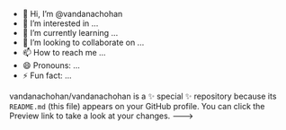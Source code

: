 - 👋 Hi, I’m @vandanachohan
- 👀 I’m interested in ...
- 🌱 I’m currently learning ...
- 💞️ I’m looking to collaborate on ...
- 📫 How to reach me ...
- 😄 Pronouns: ...
- ⚡ Fun fact: ...


vandanachohan/vandanachohan is a ✨ special ✨ repository because its `README.md` (this file) appears on your GitHub profile.
You can click the Preview link to take a look at your changes.
--->
